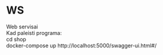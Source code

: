 # WS
Web servisai  
Kad paleisti programa:  
cd shop  
docker-compose up
http://localhost:5000/swagger-ui.html#/
